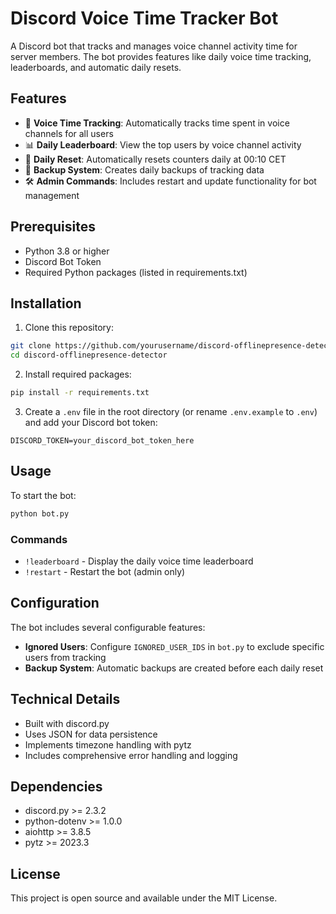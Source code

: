 # Discord Voice Time Tracker Bot

A Discord bot that tracks and manages voice channel activity time for server members. The bot provides features like daily voice time tracking, leaderboards, and automatic daily resets.

## Features

- 🎤 **Voice Time Tracking**: Automatically tracks time spent in voice channels for all users
- 📊 **Daily Leaderboard**: View the top users by voice channel activity
- 🔄 **Daily Reset**: Automatically resets counters daily at 00:10 CET
- 💾 **Backup System**: Creates daily backups of tracking data
- 🛠️ **Admin Commands**: Includes restart and update functionality for bot management

## Prerequisites

- Python 3.8 or higher
- Discord Bot Token
- Required Python packages (listed in requirements.txt)

## Installation

1. Clone this repository:
```bash
git clone https://github.com/yourusername/discord-offlinepresence-detector.git
cd discord-offlinepresence-detector
```

2. Install required packages:
```bash
pip install -r requirements.txt
```

3. Create a `.env` file in the root directory (or rename `.env.example` to `.env`) and add your Discord bot token:
```
DISCORD_TOKEN=your_discord_bot_token_here
```

## Usage

To start the bot:
```bash
python bot.py
```

### Commands

- `!leaderboard` - Display the daily voice time leaderboard
- `!restart` - Restart the bot (admin only)

## Configuration

The bot includes several configurable features:

- **Ignored Users**: Configure `IGNORED_USER_IDS` in `bot.py` to exclude specific users from tracking
- **Backup System**: Automatic backups are created before each daily reset

## Technical Details

- Built with discord.py
- Uses JSON for data persistence
- Implements timezone handling with pytz
- Includes comprehensive error handling and logging

## Dependencies

- discord.py >= 2.3.2
- python-dotenv >= 1.0.0
- aiohttp >= 3.8.5
- pytz >= 2023.3

## License

This project is open source and available under the MIT License.
